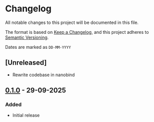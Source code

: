 # Changelog

All notable changes to this project will be documented in this file.

The format is based on [Keep a Changelog](https://keepachangelog.com/en/1.1.0/),
and this project adheres to [Semantic Versioning](https://semver.org/spec/v2.0.0.html).

Dates are marked as `DD-MM-YYYY`

## [Unreleased]

- Rewrite codebase in nanobind

## [0.1.0] - 29-09-2025

### Added

- Initial release

[0.1.0]: (https://github.com/jacopoabramo/sharedbox/commits/0.1.0)